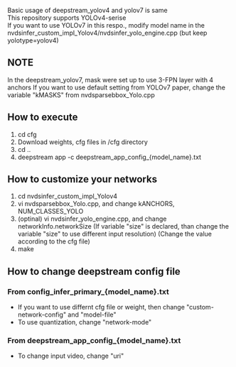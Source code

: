 Basic usage of deepstream_yolov4 and yolov7 is same\
This repository supports YOLOv4-serise\
If you want to use YOLOv7 in this respo., modify model name in the nvdsinfer_custom_impl_Yolov4/nvdsinfer_yolo_engine.cpp (but keep yolotype=yolov4)

## NOTE
In the deepstream_yolov7, mask were set up to use 3-FPN layer with 4 anchors
If you want to use default setting from YOLOv7 paper, change the variable "kMASKS" from nvdsparsebbox_Yolo.cpp

## How to execute 
1. cd cfg
2. Download weights, cfg files in /cfg directory
3. cd ..
4. deepstream app -c deepstream_app_config_{model_name}.txt


## How to customize your networks
1. cd nvdsinfer_custom_impl_Yolov4
2. vi nvdsparsebbox_Yolo.cpp, and change kANCHORS, NUM_CLASSES_YOLO 
3. (optinal) vi nvdsinfer_yolo_engine.cpp, and change networkInfo.networkSize
(If variable "size" is declared, than change the variable "size" to use different input resolution)
(Change the value according to the cfg file)
4. make


## How to change deepstream config file
### From config_infer_primary_{model_name}.txt
* If you want to use differnt cfg file or weight, then change "custom-network-config" and "model-file"
* To use quantization, change "network-mode"
### From deepstream_app_config_{model_name}.txt
* To change input video, change "uri"

